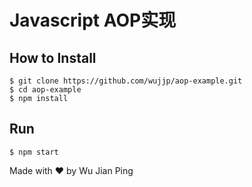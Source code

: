 # Javascript AOP实现

## How to Install
```shell
$ git clone https://github.com/wujjp/aop-example.git
$ cd aop-example
$ npm install
```

## Run
```shell
$ npm start
 ```

Made with ♥ by Wu Jian Ping
